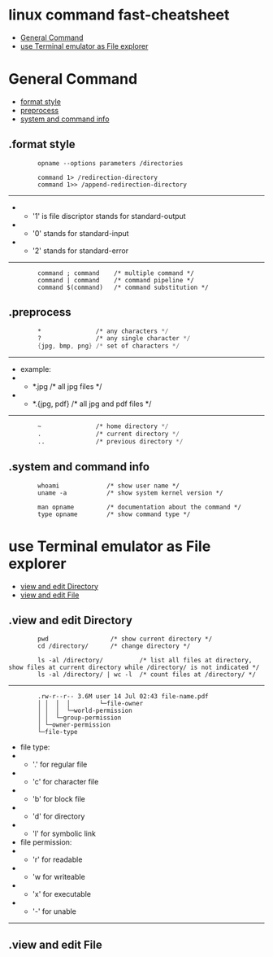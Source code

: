 # linux command fast-cheatsheet
- [General Command](#General-Command "goto General-Command")
- [use Terminal emulator as File explorer](#use-Terminal-emulator-as-File-explorer "goto use-Terminal-emulator-as-File-explorer")
# General Command
- [format style](#format-style "goto format-style")
- [preprocess](#preprocess "goto preprocess")
- [system and command info](#system-and-command-info "goto system-and-command-info")
## .format style
```
        opname --options parameters /directories
```
```
        command 1> /redirection-directory
        command 1>> /append-redirection-directory
```
- - - -
- - '1' is file discriptor stands for standard-output
- - '0' stands for standard-input
- - '2' stands for standard-error
- - - -
```
        command ; command    /* multiple command */
        command | command    /* command pipeline */
        command $(command)   /* command substitution */
```
## .preprocess
```asm
        *               /* any characters */
        ?               /* any single character */
        {jpg, bmp, png} /* set of characters */
```
- - - -
- example:
- - \*.jpg /* all jpg files */
- - \*.{jpg, pdf} /* all jpg and pdf files */
- - - -
```asm
        ~               /* home directory */
        .               /* current directory */
        ..              /* previous directory */
```
## .system and command info
```
        whoami             /* show user name */
        uname -a           /* show system kernel version */
```
```
        man opname         /* documentation about the command */
        type opname        /* show command type */
```
# use Terminal emulator as File explorer
- [view and edit Directory](#view-and-edit-Directory "goto view-and-edit-directory")
- [view and edit File](#view-and-edit-File "goto view-and-edit-File")
## .view and edit Directory
```
        pwd                 /* show current directory */
        cd /directory/      /* change directory */
```
```
        ls -al /directory/          /* list all files at directory, show files at current directory while /directory/ is not indicated */
        ls -al /directory/ | wc -l  /* count files at /directory/ */
```
- - - -
```
        .rw-r--r-- 3.6M user 14 Jul 02:43 file-name.pdf
        │ │  │  │        └─file-owner
        │ │  │  └─world-permission
        │ │  └─group-permission
        │ └─owner-permission
        └─file-type
```
- file type:
- - '.' for regular file
- - 'c' for character file
- - 'b' for block file
- - 'd' for directory
- - 'l' for symbolic link
- file permission:
- - 'r' for readable
- - 'w for writeable
- - 'x' for executable
- - '\-' for unable
- - - -
## .view and edit File
